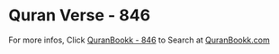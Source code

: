 # Quran Verse - 846 

For more infos, Click [QuranBookk - 846](https://www.quranbookk.com/quran/search?q=846) to Search at [QuranBookk.com](http://quranbookk.com/)